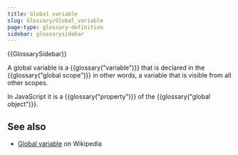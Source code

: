 ```yaml
---
title: Global variable
slug: Glossary/Global_variable
page-type: glossary-definition
sidebar: glossarysidebar
---
```


{{GlossarySidebar}}

A global variable is a {{glossary("variable")}} that is declared in the {{glossary("global scope")}} in other words, a variable that is visible from all other scopes.

In JavaScript it is a {{glossary("property")}} of the {{glossary("global object")}}.

## See also

- [Global variable](https://en.wikipedia.org/wiki/Global_variable) on Wikipedia
